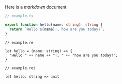 Here is a _markdown_ document

```ts
// example.ts

export function hello(name: string): string {
  return `Hello ${name}!, how are you today?`;
}
```

```re
// example.re

let hello = (name: string) => {
  "Hello " ++ name ++ "!, " ++ "how are you today?";
}

```

```re
// example.rei

let hello: string => unit

```
